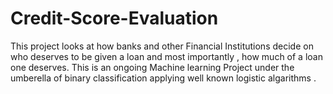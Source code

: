 # Credit-Score-Evaluation

This project looks at how banks and other Financial Institutions decide on who deserves to be given a loan and most importantly , how much of a loan one deserves. This is an ongoing Machine learning Project under the umberella of binary classification applying well known logistic algarithms . 
